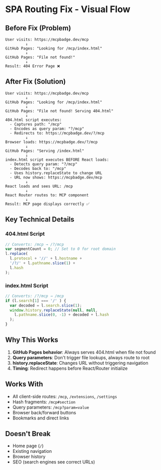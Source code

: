 # SPA Routing Fix - Visual Flow

## Before Fix (Problem)
```
User visits: https://mcpbadge.dev/mcp
         ↓
GitHub Pages: "Looking for /mcp/index.html"
         ↓
GitHub Pages: "File not found!"
         ↓
Result: 404 Error Page ❌
```

## After Fix (Solution)
```
User visits: https://mcpbadge.dev/mcp
         ↓
GitHub Pages: "Looking for /mcp/index.html"
         ↓
GitHub Pages: "File not found! Serving 404.html"
         ↓
404.html script executes:
  - Captures path: "/mcp"
  - Encodes as query param: "?/mcp"
  - Redirects to: https://mcpbadge.dev/?/mcp
         ↓
Browser loads: https://mcpbadge.dev/?/mcp
         ↓
GitHub Pages: "Serving /index.html"
         ↓
index.html script executes BEFORE React loads:
  - Detects query param: "?/mcp"
  - Decodes back to: "/mcp"
  - Uses history.replaceState to change URL
  - URL now shows: https://mcpbadge.dev/mcp
         ↓
React loads and sees URL: /mcp
         ↓
React Router routes to: MCP component
         ↓
Result: MCP page displays correctly ✅
```

## Key Technical Details

### 404.html Script
```javascript
// Converts: /mcp → /?/mcp
var segmentCount = 0; // Set to 0 for root domain
l.replace(
  l.protocol + '//' + l.hostname + 
  '/?/' + l.pathname.slice(1) + 
  l.hash
);
```

### index.html Script
```javascript
// Converts: /?/mcp → /mcp
if (l.search[1] === '/' ) {
  var decoded = l.search.slice(1);
  window.history.replaceState(null, null,
    l.pathname.slice(0, -1) + decoded + l.hash
  );
}
```

## Why This Works

1. **GitHub Pages behavior**: Always serves 404.html when file not found
2. **Query parameters**: Don't trigger file lookups, always route to root
3. **history.replaceState**: Changes URL without triggering navigation
4. **Timing**: Redirect happens before React/Router initialize

## Works With
- All client-side routes: `/mcp`, `/extensions`, `/settings`
- Hash fragments: `/mcp#section`
- Query parameters: `/mcp?param=value`
- Browser back/forward buttons
- Bookmarks and direct links

## Doesn't Break
- Home page (`/`)
- Existing navigation
- Browser history
- SEO (search engines see correct URLs)
